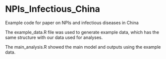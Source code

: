 # NPIs_Infectious_China
Example code for paper on NPIs and infectious diseases in China

The example_data.R file was used to generate example data, which has the same structure with our data used for analyses.

The main_analysis.R showed the main model and outputs using the example data.
